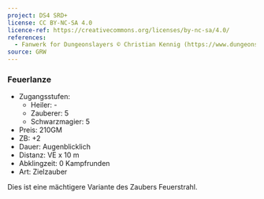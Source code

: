 ```yaml
---
project: DS4 SRD+
license: CC BY-NC-SA 4.0
licence-ref: https://creativecommons.org/licenses/by-nc-sa/4.0/
references: 
  - Fanwerk for Dungeonslayers © Christian Kennig (https://www.dungeonslayers.net/)
source: GRW
---
```


### Feuerlanze

- Zugangsstufen:
  - Heiler: -
  - Zauberer: 5
  - Schwarzmagier: 5
- Preis: 210GM
- ZB: +2
- Dauer: Augenblicklich
- Distanz: VE x 10 m
- Abklingzeit: 0 Kampfrunden
- Art: Zielzauber

Dies ist eine mächtigere Variante des Zaubers Feuerstrahl.

